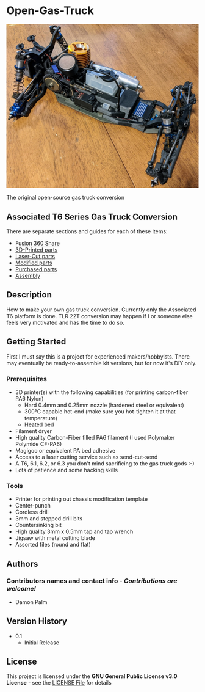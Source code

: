 # Open-Gas-Truck

![Open-GT_AE6.1](Open-GT_AE6.1.jpg)

The original open-source gas truck conversion

## Associated T6 Series Gas Truck Conversion

There are separate sections and guides for each of these items:

* [Fusion 360 Share](https://a360.co/3vGxaeg)
* [3D-Printed parts](3D-Printed)
* [Laser-Cut parts](Laser-Cut-Parts)
* [Modified parts](Modified-Parts)
* [Purchased parts](Purchased-Parts)
* [Assembly](Assembly)

## Description

How to make your own gas truck conversion. Currently only the Associated T6 platform is done. TLR 22T conversion may happen if I or someone else feels very motivated and has the time to do so.

## Getting Started

First I must say this is a project for experienced makers/hobbyists. There may eventually be ready-to-assemble kit versions, but for now it's DIY only.

### Prerequisites

* 3D printer(s) with the following capabilities (for printing carbon-fiber PA6 Nylon)
    * Hard 0.4mm and 0.25mm nozzle (hardened steel or equivalent)
    * 300°C capable hot-end (make sure you hot-tighten it at that temperature)
    * Heated bed
* Filament dryer
* High quality Carbon-Fiber filled PA6 filament (I used Polymaker Polymide CF-PA6)
* Magigoo or equivalent PA bed adhesive
* Access to a laser cutting service such as send-cut-send
* A T6, 6.1, 6.2, or 6.3 you don't mind sacrificing to the gas truck gods :-)
* Lots of patience and some hacking skills

### Tools

* Printer for printing out chassis modification template
* Center-punch
* Cordless drill
* 3mm and stepped drill bits
* Countersinking bit
* High quality 3mm x 0.5mm tap and tap wrench
* Jigsaw with metal cutting blade
* Assorted files (round and flat)

## Authors

### Contributors names and contact info - *Contributions are welcome!*

* Damon Palm

## Version History

* 0.1
    * Initial Release

## License

This project is licensed under the **GNU General Public License v3.0 License** \- see the [LICENSE File](/LICENSE) for details